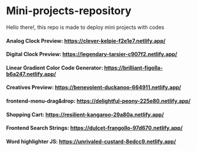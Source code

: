# Mini-projects-repository
Hello there!, this repo is made to deploy mini projects with codes

#### Analog Clock Preview: https://clever-kelpie-f2e1e7.netlify.app/

#### Digital Clock Preview: https://legendary-tarsier-c907f2.netlify.app/

#### Linear Gradient Color Code Generator: https://brilliant-figolla-b6a247.netlify.app/

#### Creatives Preview: https://benevolent-duckanoo-664911.netlify.app/

#### frontend-menu-drag&drop: https://delightful-peony-225e80.netlify.app/

#### Shopping Cart: https://resilient-kangaroo-29a80a.netlify.app/

#### Frontend Search Strings: https://dulcet-frangollo-97d670.netlify.app/

#### Word highlighter JS: https://unrivaled-custard-8edcc9.netlify.app/

